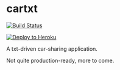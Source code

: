 cartxt
======

[![Build Status](https://travis-ci.org/backspace/cartxt.svg?branch=master)](https://travis-ci.org/backspace/cartxt)

[![Deploy to Heroku](https://www.herokucdn.com/deploy/button.png)](https://heroku.com/deploy)

A txt-driven car-sharing application.

Not quite production-ready, more to come.

